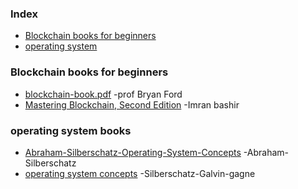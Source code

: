 ### Index

* [Blockchain books for beginners](#blockchain-books-for-beginners)
* [operating system](#operating-system-books)


### Blockchain books for beginners

* [blockchain-book.pdf](https://www.blockchainexpert.uk/book/blockchain-book.pdf) -prof Bryan Ford
* [Mastering Blockchain, Second Edition](https://users.cs.fiu.edu/~prabakar/cen5079/Common/textbooks/Mastering_Blockchain_2nd_Edition.pdf) -Imran bashir


### operating system books

* [Abraham-Silberschatz-Operating-System-Concepts](https://os.ecci.ucr.ac.cr/slides/Abraham-Silberschatz-Operating-System-Concepts-10th-2018.pdf) -Abraham-Silberschatz
* [operating system concepts](https://www.mbit.edu.in/wp-content/uploads/2020/05/Operating_System_Concepts_8th_EditionA4.pdf) -Silberschatz-Galvin-gagne



